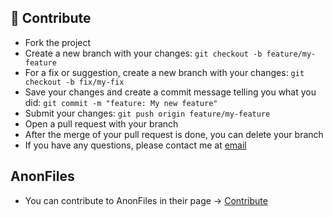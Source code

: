 ## 🤝 Contribute

- Fork the project
- Create a new branch with your changes: `git checkout -b feature/my-feature`
- For a fix or suggestion, create a new branch with your changes: `git checkout -b fix/my-fix`
- Save your changes and create a commit message telling you what you did: `git commit -m "feature: My new feature"`
- Submit your changes: `git push origin feature/my-feature`
- Open a pull request with your branch
- After the merge of your pull request is done, you can delete your branch
- If you have any questions, please contact me at [email](mailto:contacto@jonathan.com.ar)

## AnonFiles

- You can contribute to AnonFiles in their page -> [Contribute](https://anonfiles.com/contribute)
